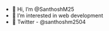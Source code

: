 - 👋 Hi, I’m @SanthoshM25
- 👀 I’m interested in web development
- 💌 Twitter - @santhoshm2504

<!---
SanthoshM25/SanthoshM25 is a ✨ special ✨ repository because its `README.md` (this file) appears on your GitHub profile.
You can click the Preview link to take a look at your changes.
--->
